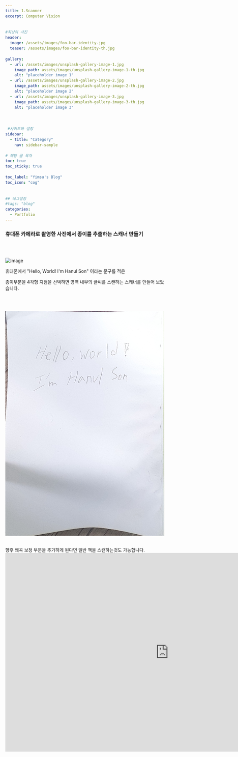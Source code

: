 ```yaml
---
title: 1.Scanner
excerpt: Computer Vision


#최상위 사진
header:
  image: /assets/images/foo-bar-identity.jpg
  teaser: /assets/images/foo-bar-identity-th.jpg

gallery:
  - url: /assets/images/unsplash-gallery-image-1.jpg
    image_path: assets/images/unsplash-gallery-image-1-th.jpg
    alt: "placeholder image 1"
  - url: /assets/images/unsplash-gallery-image-2.jpg
    image_path: assets/images/unsplash-gallery-image-2-th.jpg
    alt: "placeholder image 2"
  - url: /assets/images/unsplash-gallery-image-3.jpg
    image_path: assets/images/unsplash-gallery-image-3-th.jpg
    alt: "placeholder image 3"
    


 #사이드바 설정 
sidebar:
  - title: "Category"
    nav: sidebar-sample

# 해당 글 목차
toc: true
toc_sticky: true

toc_label: "Yimsu's Blog"
toc_icon: "cog"


## 테그설정
#tags: "blog"
categories:
  - Portfolio
---
```


### 휴대폰 카메라로 촬영한 사진에서 종이를 추출하는 스캐너 만들기

<br/>
<br/>

![image](/assets/images/portfolio/scaner1.jpeg)

휴대폰에서 "Hello, World! I'm Hanul Son" 이라는 문구를 적은

종이부분을 4각형 지점을 선택하면 영역 내부의 글씨를 스캔하는 스캐너를 만들어 보았습니다.

<br/>

<br/>

![image](/assets/images/portfolio/scaner2.png)


<br/>
향후 왜곡 보정 부분을 추가하게 된다면 일반 책을 스캔하는것도 가능합니다.



<br/>

<iframe width="1026" height="625" src="https://www.youtube.com/embed/usKZMB1Zxlo" frameborder="0" allow="accelerometer; autoplay; encrypted-media; gyroscope; picture-in-picture" allowfullscreen></iframe>




